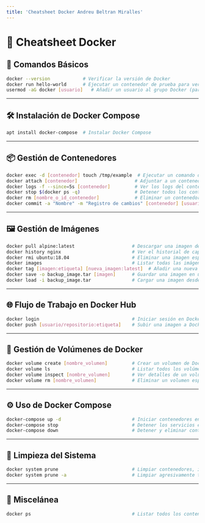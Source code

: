 ```yaml
---
title: 'Cheatsheet Docker Andreu Beltran Miralles'
---
```

# 🚢 **Cheatsheet Docker**

## 🔧 **Comandos Básicos**

```bash
docker --version            # Verificar la versión de Docker
docker run hello-world      # Ejecutar un contenedor de prueba para verificar la configuración de Docker
usermod -aG docker [usuario]   # Añadir un usuario al grupo Docker (para no usar sudo)
```

---

## 🛠 **Instalación de Docker Compose**

```bash
apt install docker-compose  # Instalar Docker Compose
```

---

## 📦 **Gestión de Contenedores**

```bash
docker exec -d [contenedor] touch /tmp/example  # Ejecutar un comando dentro de un contenedor en ejecución
docker attach [contenedor]                     # Adjuntar a un contenedor en vivo
docker logs -f --since=5s [contenedor]         # Ver los logs del contenedor en tiempo real
docker stop $(docker ps -q)                    # Detener todos los contenedores en ejecución
docker rm [nombre_o_id_contenedor]             # Eliminar un contenedor específico
docker commit -a "Nombre" -m "Registro de cambios" [contenedor] [usuario/imagen:etiqueta]  # Guardar un contenedor como una nueva imagen
```

---

## 🖼 **Gestión de Imágenes**

```bash
docker pull alpine:latest                     # Descargar una imagen desde Docker Hub
docker history nginx                          # Ver el historial de capas de la imagen
docker rmi ubuntu:18.04                       # Eliminar una imagen específica
docker images                                 # Listar todas las imágenes de Docker
docker tag [imagen:etiqueta] [nueva_imagen:latest]  # Añadir una nueva etiqueta a una imagen existente
docker save -o backup_image.tar [imagen]      # Guardar una imagen en un archivo
docker load -i backup_image.tar               # Cargar una imagen desde un archivo
```

---

## 🌐 **Flujo de Trabajo en Docker Hub**

```bash
docker login                                  # Iniciar sesión en Docker Hub
docker push [usuario/repositorio:etiqueta]    # Subir una imagen a Docker Hub
```

---

## 💾 **Gestión de Volúmenes de Docker**

```bash
docker volume create [nombre_volumen]         # Crear un volumen de Docker
docker volume ls                              # Listar todos los volúmenes
docker volume inspect [nombre_volumen]        # Ver detalles de un volumen
docker volume rm [nombre_volumen]             # Eliminar un volumen específico
```

---

## ⚙ **Uso de Docker Compose**

```bash
docker-compose up -d                          # Iniciar contenedores en segundo plano
docker-compose stop                           # Detener los servicios en ejecución
docker-compose down                           # Detener y eliminar contenedores, redes, volúmenes
```

---

## 🧹 **Limpieza del Sistema**

```bash
docker system prune                           # Limpiar contenedores, imágenes, volúmenes y redes no utilizados
docker system prune -a                        # Limpiar agresivamente todos los contenedores detenidos e imágenes no utilizadas
```

---

## 📝 **Miscelánea**

```bash
docker ps                                     # Listar todos los contenedores en ejecución
```
